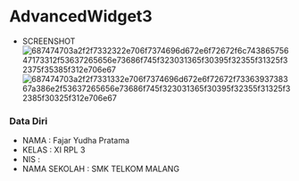 # AdvancedWidget3
- SCREENSHOT
![687474703a2f2f7332322e706f7374696d672e6f72672f6c74386575647173312f53637265656e73686f745f323031365f30395f32355f31325f32375f35385f312e706e67](https://cloud.githubusercontent.com/assets/22133617/22323126/21e34c96-e3d3-11e6-855c-c213ed8bc802.png)
![687474703a2f2f7331332e706f7374696d672e6f72672f7336393738367a386e2f53637265656e73686f745f323031365f30395f32355f31325f32385f30325f312e706e67](https://cloud.githubusercontent.com/assets/22133617/22323127/223bba3e-e3d3-11e6-9283-daa1a5cb5d79.png)

### Data Diri 
- NAMA : Fajar Yudha Pratama
- KELAS : XI RPL 3
- NIS : 
- NAMA SEKOLAH : SMK TELKOM MALANG
